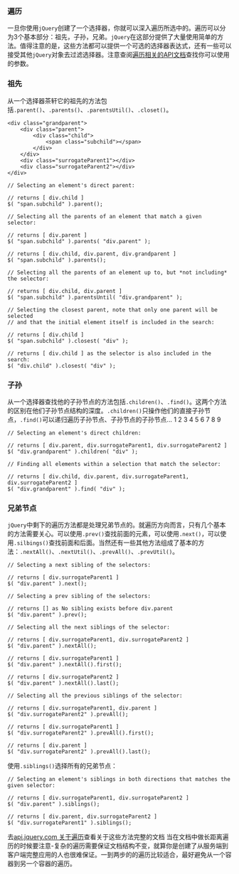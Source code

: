 ### 遍历
一旦你使用`jQuery`创建了一个选择器，你就可以深入遍历所选中的。遍历可以分为3个基本部分：祖先，子孙，兄弟。`jQuery`在这部分提供了大量使用简单的方法。值得注意的是，这些方法都可以提供一个可选的选择器表达式，还有一些可以接受其他`jQuery`对象去过滤选择器。注意查阅[遍历相关的API文档]()查找你可以使用的参数。
### 祖先

从一个选择器茶轩它的祖先的方法包括`.parent()`、`.parents()`、`.parentsUtil()`、`.closet()`。
```
<div class="grandparent">
    <div class="parent">
        <div class="child">
            <span class="subchild"></span>
        </div>
    </div>
    <div class="surrogateParent1"></div>
    <div class="surrogateParent2"></div>
</div>
```
```
// Selecting an element's direct parent:
 
// returns [ div.child ]
$( "span.subchild" ).parent();
 
// Selecting all the parents of an element that match a given selector:
 
// returns [ div.parent ]
$( "span.subchild" ).parents( "div.parent" );
 
// returns [ div.child, div.parent, div.grandparent ]
$( "span.subchild" ).parents();
 
// Selecting all the parents of an element up to, but *not including* the selector:
 
// returns [ div.child, div.parent ]
$( "span.subchild" ).parentsUntil( "div.grandparent" );
 
// Selecting the closest parent, note that only one parent will be selected
// and that the initial element itself is included in the search:
 
// returns [ div.child ]
$( "span.subchild" ).closest( "div" );
 
// returns [ div.child ] as the selector is also included in the search:
$( "div.child" ).closest( "div" );
```
### 子孙
从一个选择器查找他的子孙节点的方法包括`.children()`、`.find()`。这两个方法的区别在他们子孙节点结构的深度。`.children()`只操作他们的直接子孙节点，`.find()`可以递归遍历子孙节点、子孙节点的子孙节点...
1
2
3
4
5
6
7
8
9
```
// Selecting an element's direct children:
 
// returns [ div.parent, div.surrogateParent1, div.surrogateParent2 ]
$( "div.grandparent" ).children( "div" );
 
// Finding all elements within a selection that match the selector:
 
// returns [ div.child, div.parent, div.surrogateParent1, div.surrogateParent2 ]
$( "div.grandparent" ).find( "div" );
```
### 兄弟节点
`jQuery`中剩下的遍历方法都是处理兄弟节点的。就遍历方向而言，只有几个基本的方法需要关心。可以使用`.prev()`查找前面的元素，可以使用`.next()`，可以使用`.silbings()`查找前面和后面。当然还有一些其他方法组成了基本的方法：`.nextAll()`、`.nextUtil()`、`.prevAll()`、`.prevUtil()`。
```
// Selecting a next sibling of the selectors:
 
// returns [ div.surrogateParent1 ]
$( "div.parent" ).next();
 
// Selecting a prev sibling of the selectors:
 
// returns [] as No sibling exists before div.parent
$( "div.parent" ).prev();
 
// Selecting all the next siblings of the selector:
 
// returns [ div.surrogateParent1, div.surrogateParent2 ]
$( "div.parent" ).nextAll();
 
// returns [ div.surrogateParent1 ]
$( "div.parent" ).nextAll().first();
 
// returns [ div.surrogateParent2 ]
$( "div.parent" ).nextAll().last();
 
// Selecting all the previous siblings of the selector:
 
// returns [ div.surrogateParent1, div.parent ]
$( "div.surrogateParent2" ).prevAll();
 
// returns [ div.surrogateParent1 ]
$( "div.surrogateParent2" ).prevAll().first();
 
// returns [ div.parent ]
$( "div.surrogateParent2" ).prevAll().last();
```
使用`.siblings()`选择所有的兄弟节点：
```
// Selecting an element's siblings in both directions that matches the given selector:
 
// returns [ div.surrogateParent1, div.surrogateParent2 ]
$( "div.parent" ).siblings();
 
// returns [ div.parent, div.surrogateParent2 ]
$( "div.surrogateParent1" ).siblings();
```
去[api.jquery.com 关于遍历]()查看关于这些方法完整的文档
当在文档中做长距离遍历的时候要注意-复杂的遍历需要保证文档结构不变，就算你是创建了从服务端到客户端完整应用的人也很难保证。一到两步的的遍历比较适合，最好避免从一个容器到另一个容器的遍历。
